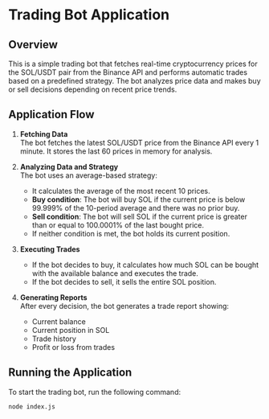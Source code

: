 # Trading Bot Application

## Overview

This is a simple trading bot that fetches real-time cryptocurrency prices for the SOL/USDT pair from the Binance API and performs automatic trades based on a predefined strategy. The bot analyzes price data and makes buy or sell decisions depending on recent price trends.


## Application Flow

1. **Fetching Data**  
   The bot fetches the latest SOL/USDT price from the Binance API every 1 minute. It stores the last 60 prices in memory for analysis.

2. **Analyzing Data and Strategy**  
   The bot uses an average-based strategy:
   - It calculates the average of the most recent 10 prices.
   - **Buy condition**: The bot will buy SOL if the current price is below 99.999% of the 10-period average and there was no prior buy.
   - **Sell condition**: The bot will sell SOL if the current price is greater than or equal to 100.0001% of the last bought price.
   - If neither condition is met, the bot holds its current position.

3. **Executing Trades**  
   - If the bot decides to buy, it calculates how much SOL can be bought with the available balance and executes the trade.
   - If the bot decides to sell, it sells the entire SOL position.

4. **Generating Reports**  
   After every decision, the bot generates a trade report showing:
   - Current balance
   - Current position in SOL
   - Trade history
   - Profit or loss from trades



## Running the Application

To start the trading bot, run the following command:

```bash
node index.js
